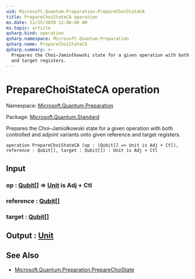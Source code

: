 ```yaml
---
uid: Microsoft.Quantum.Preparation.PrepareChoiStateCA
title: PrepareChoiStateCA operation
ms.date: 11/25/2020 12:00:00 AM
ms.topic: article
qsharp.kind: operation
qsharp.namespace: Microsoft.Quantum.Preparation
qsharp.name: PrepareChoiStateCA
qsharp.summary: >-
  Prepares the Choi–Jamiołkowski state for a given operation with both controlled and adjoint variants onto given reference
  and target registers.
---
```


# PrepareChoiStateCA operation

Namespace: [Microsoft.Quantum.Preparation](xref:Microsoft.Quantum.Preparation)

Package: [Microsoft.Quantum.Standard](https://nuget.org/packages/Microsoft.Quantum.Standard)


Prepares the Choi–Jamiołkowski state for a given operation with both controlled and adjoint variants onto given referenceand target registers.

```qsharp
operation PrepareChoiStateCA (op : (Qubit[] => Unit is Adj + Ctl), reference : Qubit[], target : Qubit[]) : Unit is Adj + Ctl
```


## Input

### op : [Qubit](xref:microsoft.quantum.concepts.the-qubit)[] => [Unit](xref:microsoft.quantum.user-guide.language.types)  is Adj + Ctl




### reference : [Qubit](xref:microsoft.quantum.concepts.the-qubit)[]




### target : [Qubit](xref:microsoft.quantum.concepts.the-qubit)[]





## Output : [Unit](xref:microsoft.quantum.user-guide.language.types)



## See Also

- [Microsoft.Quantum.Preparation.PrepareChoiState](xref:Microsoft.Quantum.Preparation.PrepareChoiState)